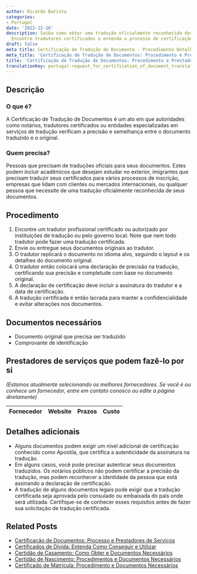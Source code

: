 ```yaml
---
author: Ricardo Batista
categories:
- Portugal
date: '2022-12-16'
description: Saiba como obter uma tradução oficialmente reconhecida dos seus documentos.
  Encontre tradutores certificados e entenda o processo de certificação de traduções.
draft: false
meta title: Certificação de Tradução de Documento - Procedimento Detalhado de Pedido
meta_title: 'Certificação de Tradução de Documentos: Procedimento e Prestadores'
title: 'Certificação de Tradução de Documentos: Procedimento e Prestadores'
translationKey: portugal-request_for_certification_of_document_translation
---
```



## Descrição
### O que é?
A Certificação de Tradução de Documentos é um ato em que autoridades como notários, tradutores certificados ou entidades especializadas em serviços de tradução verificam a precisão e semelhança entre o documento traduzido e o original.

### Quem precisa?
Pessoas que precisam de traduções oficiais para seus documentos. Estes podem incluir acadêmicos que desejam estudar no exterior, imigrantes que precisam traduzir seus certificados para vários processos de inscrição, empresas que lidam com clientes ou mercados internacionais, ou qualquer pessoa que necessite de uma tradução oficialmente reconhecida de seus documentos.

## Procedimento
1. Encontre um tradutor profissional certificado ou autorizado por instituições de tradução ou pelo governo local. Note que nem todo tradutor pode fazer uma tradução certificada.
2. Envie ou entregue seus documentos originais ao tradutor.
3. O tradutor replicará o documento no idioma alvo, seguindo o layout e os detalhes do documento original.
4. O tradutor então colocará uma declaração de precisão na tradução, certificando sua precisão e completude com base no documento original.
5. A declaração de certificação deve incluir a assinatura do tradutor e a data de certificação.
6. A tradução certificada é então lacrada para manter a confidencialidade e evitar alterações nos documentos.

## Documentos necessários
- Documento original que precisa ser traduzido
- Comprovante de identificação

## Prestadores de serviços que podem fazê-lo por si
_(Estamos atualmente selecionando os melhores fornecedores. Se você é ou conhece um fornecedor, entre em contato conosco ou edite a página diretamente)_

| Fornecedor      |     Website     |     Prazos       |       Custo      |
| :-------------: | :-------------: |  :-------------: | :-------------: |

## Detalhes adicionais
- Alguns documentos podem exigir um nível adicional de certificação conhecido como Apostila, que certifica a autenticidade da assinatura na tradução.
- Em alguns casos, você pode precisar autenticar seus documentos traduzidos. Os notários públicos não podem certificar a precisão da tradução, mas podem reconhecer a identidade da pessoa que está assinando a declaração de certificação.
- A tradução de alguns documentos legais pode exigir que a tradução certificada seja aprovada pelo consulado ou embaixada do país onde será utilizada. Certifique-se de conhecer esses requisitos antes de fazer sua solicitação de tradução certificada.
## Related Posts

- [Certificação de Documentos: Processo e Prestadores de Serviços](https://tramitit.com/pt/guides/portugal/pedido_de_certificacao_de_documentos/)
- [Certificados de Dívida: Entenda Como Conseguir e Utilizar](https://tramitit.com/pt/guides/portugal/pedido_de_certidao_de_divida_e_nao_divida/)
- [Certidão de Casamento: Como Obter e Documentos Necessários](https://tramitit.com/pt/guides/portugal/pedido_de_certidao_de_casamento/)
- [Certidão de Nascimento: Procedimentos e Documentos Necessários](https://tramitit.com/pt/guides/portugal/pedido_de_certidao_de_nascimento/)
- [Certificado de Matrícula: Procedimento e Documentos Necessários](https://tramitit.com/pt/guides/portugal/pedido_de_certificado_de_matricula/)